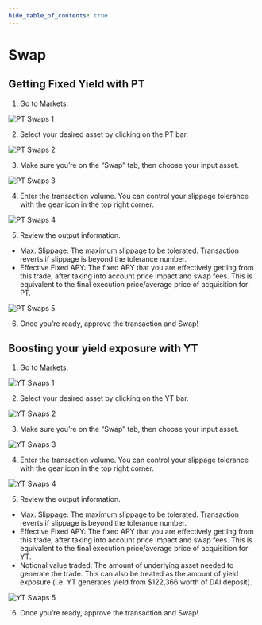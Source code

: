 ```yaml
---
hide_table_of_contents: true
---
```


# Swap

## Getting Fixed Yield with PT

1. Go to [Markets](https://app.pendle.finance/pro/markets/).

![PT Swaps 1](/img/AppGuide/pt-swaps-1.png)

2. Select your desired asset by clicking on the PT bar.

![PT Swaps 2](/img/AppGuide/pt-swaps-2.png)

3. Make sure you’re on the “Swap” tab, then choose your input asset.

![PT Swaps 3](/img/AppGuide/pt-swaps-3.png)

4. Enter the transaction volume. You can control your slippage tolerance with the gear icon in the top right corner.

![PT Swaps 4](/img/AppGuide/pt-swaps-4.png)

5. Review the output information.
  * Max. Slippage: The maximum slippage to be tolerated. Transaction reverts if slippage is beyond the tolerance number.
  * Effective Fixed APY: The fixed APY that you are effectively getting from this trade, after taking into account price impact and swap fees. This is equivalent to the final execution price/average price of acquisition for PT.

![PT Swaps 5](/img/AppGuide/pt-swaps-5.png)

6. Once you’re ready, approve the transaction and Swap!

## Boosting your yield exposure with YT

1. Go to [Markets](https://app.pendle.finance/pro/markets/).

![YT Swaps 1](/img/AppGuide/yt-swaps-1.png)

2. Select your desired asset by clicking on the YT bar.

![YT Swaps 2](/img/AppGuide/yt-swaps-2.png)

3. Make sure you’re on the “Swap” tab, then choose your input asset.

![YT Swaps 3](/img/AppGuide/yt-swaps-3.png)

4. Enter the transaction volume. You can control your slippage tolerance with the gear icon in the top right corner.

![YT Swaps 4](/img/AppGuide/yt-swaps-4.png)

5. Review the output information.
  * Max. Slippage: The maximum slippage to be tolerated. Transaction reverts if slippage is beyond the tolerance number.
  * Effective Fixed APY: The fixed APY that you are effectively getting from this trade, after taking into account price impact and swap fees. This is equivalent to the final execution price/average price of acquisition for YT.
  * Notional value traded: The amount of underlying asset needed to generate the trade. This can also be treated as the amount of yield exposure (i.e. YT generates yield from $122,366 worth of DAI deposit).

![YT Swaps 5](/img/AppGuide/yt-swaps-5.png)

6. Once you’re ready, approve the transaction and Swap!
